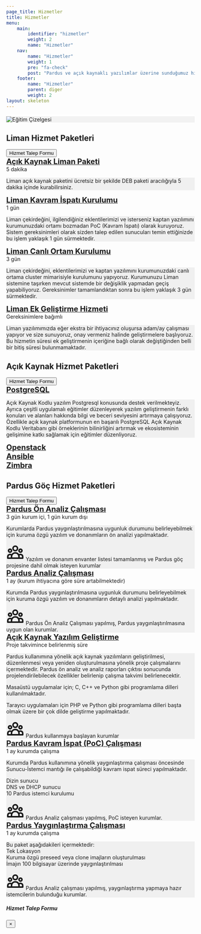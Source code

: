 ```yaml
---
page_title: Hizmetler
title: Hizmetler
menu:
    main:
        identifier: "hizmetler"
        weight: 2
        name: "Hizmetler"
    nav:
        name: "Hizmetler"
        weight: 1
        pre: "fa-check"
        post: "Pardus ve açık kaynaklı yazılımlar üzerine sunduğumuz hizmetlerimizi inceleyin."
    footer:
        name: "Hizmetler"
        parent: diger
        weight: 2
layout: skeleton
---
```


<section id="chart" class="d-flex  aos-init aos-animate" data-aos="fade-up" style="background-color: rgb(242, 242, 242); border-top: 4px #fff solid;">
    <div class="container py-3">
        <div class="row justify-content-center">
            <img src="/images/hizmetler-cizelgesi.png" data-aos="fade-up" alt="Eğitim Çizelgesi" class="img-fluid">
        </div>
    </div>
</section>
<section class="d-flex aos-init aos-animate" data-aos="fade-up">
    <div class="mt-lg-5 mb-md-0 mt-5 mb-5 mx-auto">
        <div class="container" data-aos="fade-up">
            <div id="liman-hizmet-paketleri" class="row egitim-row mb-5">
                <div class="col-12">
                    <h2 class="mb-3 float-left">Liman Hizmet Paketleri</h2>
                    <button type="button" class="btn btn-primary btn-lg btn-color-low float-right mb-3" data-toggle="modal" data-target="#modalCenter">
                        Hizmet Talep Formu
                    </button>
                </div>
                <div class="col-12">
                    <a href="#" class="collapsed d-block w-100 p-2 float-left mb-3 rounded egitim-box" data-toggle="collapse" data-target="#liman-paketi">
                        <i class="fa fa-ship fa-3x mr-3 float-left"></i>
                        <span class="float-left mt-md-2 mt-0" style="font-size: 20px;">
                            <b>Açık Kaynak Liman Paketi</b>
                        </span>
                        <i class="fa fa-chevron-down fa-lg mr-3 float-right mt-3"></i>
                    </a>
                    <div class="collapse float-left w-100" id="liman-paketi" data-parent="#liman-hizmet-paketleri">
                        <div class="card card-body mb-3">
                            <div class="information-bar d-flex flex-md-row flex-column">
                                <div class="d-flex align-items-center float-left mr-5 mb-md-0 mb-3">
                                    <i class="fa fa-hourglass-half float-left fa-2x mr-3"></i>
                                    <span class="float-left">5 dakika</span>
                                </div>
                            </div>
                            <div class="card-content p-3 mt-4 rounded" style="background-color: rgba(0,0,0,0.05)">
                                <p class="mb-1">Liman açık kaynak paketini ücretsiz bir şekilde DEB paketi aracılığıyla 5 dakika içinde kurabilirsiniz.</p>
                            </div>
                        </div>
                    </div>
                </div>
                <div class="col-12">
                    <a href="#" class="collapsed d-block w-100 p-2 float-left mb-3 rounded egitim-box" data-toggle="collapse" data-target="#poc-liman">
                        <i class="fa fa-ship fa-3x mr-3 float-left"></i>
                        <span class="float-left mt-md-2 mt-0" style="font-size: 20px; margin-top: 9px;">
                            <b>Liman Kavram İspatı Kurulumu</b>
                        </span>
                        <i class="fa fa-chevron-down fa-lg mr-3 float-right mt-3"></i>
                    </a>
                    <div class="collapse float-left w-100" id="poc-liman" data-parent="#liman-hizmet-paketleri">
                        <div class="card card-body mb-3">
                            <div class="information-bar d-flex flex-md-row flex-column">
                                <div class="d-flex align-items-center float-left mr-5 mb-md-0 mb-3">
                                    <i class="fa fa-hourglass-half float-left fa-2x mr-3"></i>
                                    <span class="float-left">1 gün</span>
                                </div>
                            </div>
                            <div class="card-content p-3 mt-4 rounded" style="background-color: rgba(0,0,0,0.05)">
                                <p class="mb-1">Liman çekirdeğini, ilgilendiğiniz eklentilerimizi ve isterseniz kaptan yazılımını kurumunuzdaki ortamı bozmadan PoC (Kavram İspatı) olarak kuruyoruz. Sistem gereksinimleri olarak sizden talep edilen sunucuları temin ettiğinizde bu işlem yaklaşık 1 gün sürmektedir.</p>
                            </div>
                        </div>
                    </div>
                </div>
                <div class="col-12">
                    <a href="#" class="collapsed d-block w-100 p-2 float-left mb-3 rounded egitim-box" data-toggle="collapse" data-target="#liman-kurulumu">
                        <i class="fa fa-ship fa-3x mr-3 float-left"></i>
                        <span class="float-left mt-md-2 mt-0" style="font-size: 20px;">
                            <b>Liman Canlı Ortam Kurulumu</b>
                        </span>
                        <i class="fa fa-chevron-down fa-lg mr-3 float-right mt-3"></i>
                    </a>
                    <div class="collapse float-left w-100" id="liman-kurulumu" data-parent="#liman-hizmet-paketleri">
                        <div class="card card-body mb-3">
                            <div class="information-bar d-flex flex-md-row flex-column">
                                <div class="d-flex align-items-center float-left mr-5 mb-md-0 mb-3">
                                    <i class="fa fa-hourglass-half float-left fa-2x mr-3"></i>
                                    <span class="float-left">3 gün</span>
                                </div>
                            </div>
                            <div class="card-content p-3 mt-4 rounded" style="background-color: rgba(0,0,0,0.05)">
                                <p class="mb-1">Liman çekirdeğini, eklentilerimizi ve kaptan yazılımını kurumunuzdaki canlı ortama cluster mimarisiyle kurulumunu yapıyoruz. Kurumunuzu Liman sistemine taşırken mevcut sistemde bir değişiklik yapmadan geçiş yapabiliyoruz. Gereksinimler tamamlandıktan sonra bu işlem yaklaşık 3 gün sürmektedir.</p>
                            </div>
                        </div>
                    </div>
                </div>
                <div class="col-12">
                    <a href="#" class="collapsed d-block w-100 p-2 float-left mb-3 rounded egitim-box" data-toggle="collapse" data-target="#liman-gelistirme">
                        <i class="fa fa-ship fa-3x mr-3 float-left"></i>
                        <span class="float-left mt-md-2 mt-0" style="font-size: 20px; margin-top: 9px;">
                            <b>Liman Ek Geliştirme Hizmeti</b>
                        </span>
                        <i class="fa fa-chevron-down fa-lg mr-3 float-right mt-3"></i>
                    </a>
                    <div class="collapse float-left w-100" id="liman-gelistirme" data-parent="#liman-hizmet-paketleri">
                        <div class="card card-body mb-3">
                            <div class="information-bar d-flex flex-md-row flex-column">
                                <div class="d-flex align-items-center float-left mr-5 mb-md-0 mb-3">
                                    <i class="fa fa-hourglass-half float-left fa-2x mr-3"></i>
                                    <span class="float-left">Gereksinimlere bağımlı</span>
                                </div>
                            </div>
                            <div class="card-content p-3 mt-4 rounded" style="background-color: rgba(0,0,0,0.05)">
                                <p class="mb-1">Liman yazılımımızda eğer ekstra bir ihtiyacınız oluşursa adam/ay çalışması yapıyor ve size sunuyoruz, onay vermeniz halinde geliştirmelere başlıyoruz. Bu hizmetin süresi ek geliştirmenin içeriğine bağlı olarak değiştiğinden belli bir bitiş süresi bulunmamaktadır. </p>
                            </div>
                        </div>
                    </div>
                </div>
            </div>
            <div id="acik-hizmet-paketleri" class="row egitim-row mb-5">
                <div class="col-12">
                    <h2 class="mb-3 float-left">Açık Kaynak Hizmet Paketleri</h2>
                    <button type="button" class="btn btn-primary btn-lg btn-color-low float-right mb-3" data-toggle="modal" data-target="#modalCenter">
                        Hizmet Talep Formu
                    </button>
                </div>
                <div class="col-12">
                    <a href="#" class="collapsed d-block w-100 p-2 float-left mb-3 rounded egitim-box-uzman" data-toggle="collapse" data-target="#postgresql">
                        <i class="fa fa-database fa-3x mr-3 float-left"></i>
                        <span class="float-left mt-md-2 mt-0" style="font-size: 20px;">
                            <b>PostgreSQL</b>
                        </span>
                        <i class="fa fa-chevron-down fa-lg mr-3 float-right mt-3"></i>
                    </a>
                    <div class="collapse float-left w-100" id="postgresql" data-parent="#acik-hizmet-paketleri">
                        <div class="card card-body mb-3">
                            <div class="card-content p-3 rounded" style="background-color: rgba(0,0,0,0.05)">
                                <p class="mb-1">Açık Kaynak Kodlu yazılım Postgresql konusunda destek verilmekteyiz. Ayrıca çeşitli uygulamalı eğitimler düzenleyerek yazılım geliştirmenin farklı konuları ve alanları hakkında bilgi ve beceri seviyesini artırmaya çalışıyoruz. Özellikle açık kaynak platformunun en başarılı PostgreSQL Açık Kaynak Kodlu Veritabanı gibi örneklerinin bilinirliğini artırmak ve ekosisteminin gelişimine katkı sağlamak için eğitimler düzenliyoruz.</p>
                            </div>
                        </div>
                    </div>
                </div>
                <div class="col-12">
                    <a href="#" class="collapsed d-block w-100 p-2 float-left mb-3 rounded egitim-box-uzman">
                        <i class="fa fa-server fa-3x mr-3 float-left"></i>
                        <span class="float-left mt-md-2 mt-0" style="font-size: 20px; margin-top: 9px;">
                            <b>Openstack</b>
                        </span>
                    </a>
                </div>
                <div class="col-12">
                    <a href="#" class="collapsed d-block w-100 p-2 float-left mb-3 rounded egitim-box-uzman">
                        <i class="fa fa-rocket fa-3x mr-3 float-left"></i>
                        <span class="float-left mt-md-2 mt-0" style="font-size: 20px; margin-top: 9px;">
                            <b>Ansible</b>
                        </span>
                    </a>
                </div>
                <div class="col-12">
                    <a href="#" class="collapsed d-block w-100 p-2 float-left mb-3 rounded egitim-box-uzman">
                        <i class="fa fa-envelope-o fa-3x mr-3 float-left"></i>
                        <span class="float-left mt-md-2 mt-0" style="font-size: 20px; margin-top: 9px;">
                            <b>Zimbra</b>
                        </span>
                    </a>
                </div>
            </div>
            <div id="hizmet-paketleri" class="row egitim-row">
                <div class="col-12">
                    <h2 class="mb-3 float-left">Pardus Göç Hizmet Paketleri</h2>
                    <button type="button" class="btn btn-primary btn-lg btn-color-low float-right mb-3" data-toggle="modal" data-target="#modalCenter">
                        Hizmet Talep Formu
                    </button>
                </div>
                <div class="col-12">
                    <a href="#" class="collapsed d-block w-100 p-2 float-left mb-3 rounded egitim-box" data-toggle="collapse" data-target="#on-analiz">
                        <i class="fa fa-linux fa-3x ml-1 mr-3 float-left"></i>
                        <span class="float-left mt-md-2 mt-0" style="font-size: 20px;">
                            <b>Pardus Ön Analiz Çalışması</b>
                        </span>
                        <i class="fa fa-chevron-down fa-lg mr-3 float-right mt-3"></i>
                    </a>
                    <div class="collapse float-left w-100" id="on-analiz" data-parent="#hizmet-paketleri">
                        <div class="card card-body mb-3">
                            <div class="information-bar d-flex flex-md-row flex-column">
                                <div class="d-flex align-items-center float-left mr-5 mb-md-0 mb-3">
                                    <i class="fa fa-hourglass-half float-left fa-2x mr-3"></i>
                                    <span class="float-left">3 gün kurum içi, 1 gün kurum dışı</span>
                                </div>
                            </div>
                            <div class="card-content p-3 mt-4 rounded" style="background-color: rgba(0,0,0,0.05)">
                                <p class="mb-1">Kurumlarda Pardus yaygınlaştırılmasına uygunluk durumunu belirleyebilmek için kuruma özgü yazılım ve donanımların ön analizi yapılmaktadır.</p>
                                <div class="d-flex align-items-center float-left mr-5">
                                    <svg style="width: 48px; height: 48px;" class="d-md-block d-none float-left mr-3" fill="none" stroke="currentColor" viewBox="0 0 24 24" xmlns="http://www.w3.org/2000/svg"><path stroke-linecap="round" stroke-linejoin="round" stroke-width="2" d="M17 20h5v-2a3 3 0 00-5.356-1.857M17 20H7m10 0v-2c0-.656-.126-1.283-.356-1.857M7 20H2v-2a3 3 0 015.356-1.857M7 20v-2c0-.656.126-1.283.356-1.857m0 0a5.002 5.002 0 019.288 0M15 7a3 3 0 11-6 0 3 3 0 016 0zm6 3a2 2 0 11-4 0 2 2 0 014 0zM7 10a2 2 0 11-4 0 2 2 0 014 0z"></path></svg>
                                    <span class="float-left">Yazılım ve donanım envanter listesi tamamlanmış ve Pardus göç projesine dahil olmak isteyen kurumlar</span>
                                </div>
                            </div>
                        </div>
                    </div>
                </div>
                <div class="col-12">
                    <a href="#" class="collapsed d-block w-100 p-2 float-left mb-3 rounded egitim-box" data-toggle="collapse" data-target="#analiz">
                        <i class="fa fa-linux fa-3x ml-1 mr-3 float-left"></i>
                        <span class="float-left mt-md-2 mt-0" style="font-size: 20px; margin-top: 9px;">
                            <b>Pardus Analiz Çalışması</b>
                        </span>
                        <i class="fa fa-chevron-down fa-lg mr-3 float-right mt-3"></i>
                    </a>
                    <div class="collapse float-left w-100" id="analiz" data-parent="#hizmet-paketleri">
                        <div class="card card-body mb-3">
                            <div class="information-bar d-flex flex-md-row flex-column">
                                <div class="d-flex align-items-center float-left mr-5 mb-md-0 mb-3">
                                    <i class="fa fa-hourglass-half float-left fa-2x mr-3"></i>
                                    <span class="float-left">1 ay (kurum ihtiyacına göre süre artabilmektedir)</span>
                                </div>
                            </div>
                            <div class="card-content p-3 mt-4 rounded" style="background-color: rgba(0,0,0,0.05)">
                                <p class="mb-1">Kurumda Pardus yaygınlaştırılmasına uygunluk durumunu belirleyebilmek için kuruma özgü yazılım ve donanımların detaylı analizi yapılmaktadır.</p>
                                <div class="d-flex align-items-center float-left mr-5">
                                    <svg style="width: 48px; height: 48px;" class="d-md-block d-none float-left mr-3" fill="none" stroke="currentColor" viewBox="0 0 24 24" xmlns="http://www.w3.org/2000/svg"><path stroke-linecap="round" stroke-linejoin="round" stroke-width="2" d="M17 20h5v-2a3 3 0 00-5.356-1.857M17 20H7m10 0v-2c0-.656-.126-1.283-.356-1.857M7 20H2v-2a3 3 0 015.356-1.857M7 20v-2c0-.656.126-1.283.356-1.857m0 0a5.002 5.002 0 019.288 0M15 7a3 3 0 11-6 0 3 3 0 016 0zm6 3a2 2 0 11-4 0 2 2 0 014 0zM7 10a2 2 0 11-4 0 2 2 0 014 0z"></path></svg>
                                    <span class="float-left">Pardus Ön Analiz Çalışması yapılmış, Pardus yaygınlaştırılmasına uygun olan kurumlar.</span>
                                </div>
                            </div>
                        </div>
                    </div>
                </div>
                <div class="col-12">
                    <a href="#" class="collapsed d-block w-100 p-2 float-left mb-3 rounded egitim-box" data-toggle="collapse" data-target="#acik-kaynak">
                        <i class="fa fa-linux fa-3x ml-1 mr-3 float-left"></i>
                        <span class="float-left mt-md-2 mt-0" style="font-size: 20px;">
                            <b>Açık Kaynak Yazılım Geliştirme</b>
                        </span>
                        <i class="fa fa-chevron-down fa-lg mr-3 float-right mt-3"></i>
                    </a>
                    <div class="collapse float-left w-100" id="acik-kaynak" data-parent="#hizmet-paketleri">
                        <div class="card card-body mb-3">
                            <div class="information-bar d-flex flex-md-row flex-column">
                                <div class="d-flex align-items-center float-left mr-5 mb-md-0 mb-3">
                                    <i class="fa fa-hourglass-half float-left fa-2x mr-3"></i>
                                    <span class="float-left">Proje takvimince belirlenmiş süre</span>
                                </div>
                            </div>
                            <div class="card-content p-3 mt-4 rounded" style="background-color: rgba(0,0,0,0.05)">
                                <p class="mb-1">Pardus kullanımına yönelik açık kaynak yazılımların geliştirilmesi, düzenlenmesi veya yeniden oluşturulmasına yönelik proje çalışmalarını içermektedir. Pardus ön analiz ve analiz raporları çıktısı sonucunda projelendirilebilecek özellikler belirlenip çalışma takvimi belirlenecektir.</p>
                                <p class="mb-1">Masaüstü uygulamalar için; C, C++ ve Python gibi programlama dilleri kullanılmaktadır.</p>
                                <p class="mb-1">Tarayıcı uygulamaları için PHP ve Python gibi programlama dilleri başta olmak üzere bir çok dilde geliştirme yapılmaktadır.</p>
                                <div class="d-flex align-items-center float-left mr-5">
                                    <svg style="width: 48px; height: 48px;" class="d-md-block d-none float-left mr-3" fill="none" stroke="currentColor" viewBox="0 0 24 24" xmlns="http://www.w3.org/2000/svg"><path stroke-linecap="round" stroke-linejoin="round" stroke-width="2" d="M17 20h5v-2a3 3 0 00-5.356-1.857M17 20H7m10 0v-2c0-.656-.126-1.283-.356-1.857M7 20H2v-2a3 3 0 015.356-1.857M7 20v-2c0-.656.126-1.283.356-1.857m0 0a5.002 5.002 0 019.288 0M15 7a3 3 0 11-6 0 3 3 0 016 0zm6 3a2 2 0 11-4 0 2 2 0 014 0zM7 10a2 2 0 11-4 0 2 2 0 014 0z"></path></svg>
                                    <span class="float-left">Pardus kullanmaya başlayan kurumlar</span>
                                </div>
                            </div>
                        </div>
                    </div>
                </div>
                <div class="col-12">
                    <a href="#" class="collapsed d-block w-100 p-2 float-left mb-3 rounded egitim-box" data-toggle="collapse" data-target="#poc-calismasi">
                        <i class="fa fa-linux fa-3x ml-1 mr-3 float-left"></i>
                        <span class="float-left mt-md-2 mt-0" style="font-size: 20px; margin-top: 9px;">
                            <b>Pardus Kavram İspat (PoC) Çalışması</b>
                        </span>
                        <i class="fa fa-chevron-down fa-lg mr-3 float-right mt-3"></i>
                    </a>
                    <div class="collapse float-left w-100" id="poc-calismasi" data-parent="#hizmet-paketleri">
                        <div class="card card-body mb-3">
                            <div class="information-bar d-flex flex-md-row flex-column">
                                <div class="d-flex align-items-center float-left mr-5 mb-md-0 mb-3">
                                    <i class="fa fa-hourglass-half float-left fa-2x mr-3"></i>
                                    <span class="float-left">1 ay kurumda çalışma</span>
                                </div>
                            </div>
                            <div class="card-content p-3 mt-4 rounded" style="background-color: rgba(0,0,0,0.05)">
                                <p class="mb-1">Kurumda Pardus kullanımına yönelik yaygınlaştırma çalışması öncesinde Sunucu-İstemci mantığı ile çalışabildiği kavram ispat süreci yapılmaktadır.</p>
                                <p class="mb-1">Dizin sunucu<br>DNS ve DHCP sunucu<br>10 Pardus istemci kurulumu</p>
                                <div class="d-flex align-items-center float-left mr-5">
                                    <svg style="width: 48px; height: 48px;" class="d-md-block d-none float-left mr-3" fill="none" stroke="currentColor" viewBox="0 0 24 24" xmlns="http://www.w3.org/2000/svg"><path stroke-linecap="round" stroke-linejoin="round" stroke-width="2" d="M17 20h5v-2a3 3 0 00-5.356-1.857M17 20H7m10 0v-2c0-.656-.126-1.283-.356-1.857M7 20H2v-2a3 3 0 015.356-1.857M7 20v-2c0-.656.126-1.283.356-1.857m0 0a5.002 5.002 0 019.288 0M15 7a3 3 0 11-6 0 3 3 0 016 0zm6 3a2 2 0 11-4 0 2 2 0 014 0zM7 10a2 2 0 11-4 0 2 2 0 014 0z"></path></svg>
                                    <span class="float-left">Pardus Analiz çalışması yapılmış, PoC isteyen kurumlar.</span>
                                </div>
                            </div>
                        </div>
                    </div>
                </div>
                <div class="col-12">
                    <a href="#" class="collapsed d-block w-100 p-2 float-left mb-3 rounded egitim-box" data-toggle="collapse" data-target="#yayginlastirma">
                        <i class="fa fa-linux fa-3x ml-1 mr-3 float-left"></i>
                        <span class="float-left mt-md-2 mt-0" style="font-size: 20px;">
                            <b>Pardus Yaygınlaştırma Çalışması</b>
                        </span>
                        <i class="fa fa-chevron-down fa-lg mr-3 float-right mt-3"></i>
                    </a>
                    <div class="collapse float-left w-100" id="yayginlastirma" data-parent="#hizmet-paketleri">
                        <div class="card card-body mb-3">
                            <div class="information-bar d-flex flex-md-row flex-column">
                                <div class="d-flex align-items-center float-left mr-5 mb-md-0 mb-3">
                                    <i class="fa fa-hourglass-half float-left fa-2x mr-3"></i>
                                    <span class="float-left">1 ay kurumda çalışma</span>
                                </div>
                            </div>
                            <div class="card-content p-3 mt-4 rounded" style="background-color: rgba(0,0,0,0.05)">
                                <p class="mb-1">Bu paket aşağıdakileri içermektedir:<br> Tek Lokasyon<br> Kuruma özgü preseed veya clone imajların oluşturulması<br> İmajın 100 bilgisayar üzerinde yaygınlaştırılması</p>
                                <div class="d-flex align-items-center float-left mr-5">
                                    <svg style="width: 48px; height: 48px;" class="d-md-block d-none float-left mr-3" fill="none" stroke="currentColor" viewBox="0 0 24 24" xmlns="http://www.w3.org/2000/svg"><path stroke-linecap="round" stroke-linejoin="round" stroke-width="2" d="M17 20h5v-2a3 3 0 00-5.356-1.857M17 20H7m10 0v-2c0-.656-.126-1.283-.356-1.857M7 20H2v-2a3 3 0 015.356-1.857M7 20v-2c0-.656.126-1.283.356-1.857m0 0a5.002 5.002 0 019.288 0M15 7a3 3 0 11-6 0 3 3 0 016 0zm6 3a2 2 0 11-4 0 2 2 0 014 0zM7 10a2 2 0 11-4 0 2 2 0 014 0z"></path></svg>
                                    <span class="float-left">Pardus Analiz çalışması yapılmış, yaygınlaştırma yapmaya hazır istemcilerin bulunduğu kurumlar.</span>
                                </div>
                            </div>
                        </div>
                    </div>
                </div>
            </div>
        </div>
    </div>
</section>
<div class="modal fade" id="modalCenter" tabindex="-1" role="dialog" aria-labelledby="modalCenterTitle" aria-hidden="true">
    <div class="modal-dialog modal-dialog-centered" role="document">
      <div class="modal-content">
        <div class="modal-header">
          <h5 class="modal-title" id="modalLongTitle">Hizmet Talep Formu</h5>
          <button type="button" class="close" data-dismiss="modal" aria-label="Close">
            <span aria-hidden="true">&times;</span>
          </button>
        </div>
        <div class="modal-body">
            <div class="container" id="ff-compose"></div>
            <style>
            #ff-compose small {
                display: none;
            }
            </style>
            <script type="text/javascript">
            function ready(callback) {
                if (document.readyState != 'loading') callback();
                else if (document.addEventListener) document.addEventListener('DOMContentLoaded', callback);
                else document.attachEvent('onreadystatechange', function(){
                    if (document.readyState == 'complete') callback();
                });
            }
            function callback() {
                ready(function() {
                    convert();
                    const render = formFacade.render;
                    formFacade.render = function() {
                        render.apply(this, arguments);
                        convert();
                    }
                })
            }
            function convert() {
                $("#ff-compose .ff-item").each(function(_, el) {
                    const text = $(el).find("label").clone()
                        .children()
                        .remove()
                        .end()
                        .text().trim();
                    $(el).find("input,textarea").attr("placeholder", text);
                    $(el).find("input,textarea").after("<hr />");
                });
            }
            </script>
            <script async defer src="https://formfacade.com/include/112609387266663882077/form/1FAIpQLSfNxTR9C7FF7L0W2eaftRmd4hr0krwSCgD3tzRScg4Nh1ZUyA/bootstrap.js?div=ff-compose&callback=callback"></script>
        </div>
      </div>
    </div>
</div>